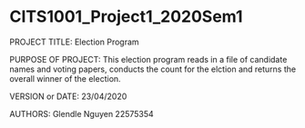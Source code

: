 # CITS1001_Project1_2020Sem1

PROJECT TITLE: Election Program    	

PURPOSE OF PROJECT: This election program reads in a file of candidate names and voting papers, conducts the count for the elction and returns the overall winner of the election. 

VERSION or DATE: 23/04/2020 

AUTHORS: Glendle Nguyen 22575354 
